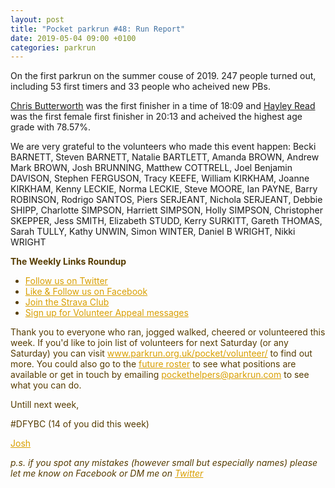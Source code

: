 ```yaml
---
layout: post
title: "Pocket parkrun #48: Run Report"
date: 2019-05-04 09:00 +0100
categories: parkrun
---
```


On the first parkrun on the summer couse of 2019. 247 people turned out, including 53 first timers and 33 people who acheived new PBs.

<a href="https://www.parkrun.org.uk/pocket/results/weeklyresults/athletehistory?athleteNumber=287219" target="_top">Chris Butterworth</a> was the first finisher in a time of 18:09 and <a href="https://www.parkrun.org.uk/pocket/results/weeklyresults/athletehistory?athleteNumber=4680863" target="_top">Hayley Read</a> was the first female first finisher in 20:13 and acheived the highest age grade with 78.57%.

We are very grateful to the volunteers who made this event happen: Becki BARNETT, Steven BARNETT, Natalie BARTLETT, Amanda BROWN, Andrew Mark BROWN, Josh BRUNNING, Matthew COTTRELL, Joel Benjamin DAVISON, Stephen FERGUSON, Tracy KEEFE, William KIRKHAM, Joanne KIRKHAM, Kenny LECKIE, Norma LECKIE, Steve MOORE, Ian PAYNE, Barry ROBINSON, Rodrigo SANTOS, Piers SERJEANT, Nichola SERJEANT, Debbie SHIPP, Charlotte SIMPSON, Harriett SIMPSON, Holly SIMPSON, Christopher SKEPPER, Jess SMITH, Elizabeth STUDD, Kerry SURKITT, Gareth THOMAS, Sarah TULLY, Kathy UNWIN, Simon WINTER, Daniel B WRIGHT, Nikki WRIGHT
<p style="color:#563c00;"> <strong>The Weekly Links Roundup</strong></p>

<ul style="color:#563c00;">
 	<li style="font-weight:400;"><a style="color:#d99f00;" href="https://twitter.com/pocketparkrun" target="_blank">Follow us on Twitter</a></li>
 	<li style="font-weight:400;"><a style="color:#d99f00;" href="https://www.facebook.com/pocketparkrun/" target="_blank">Like &amp; Follow us on Facebook</a></li>
 	<li style="font-weight:400;"><a style="color:#d99f00;" href="https://www.strava.com/clubs/pocketparkrun" target="_blank">Join the Strava Club</a></li>
 	<li style="font-weight:400;"><a style="color:#d99f00;" href="https://www.parkrun.com/runner/opt-ins/?Country=UK" target="_blank">Sign up for Volunteer Appeal messages</a></li>
</ul>
<p style="color:#563c00;">Thank you to everyone who ran, jogged walked, cheered or volunteered this week. If you'd like to join list of volunteers for next Saturday <span style="font-weight:400;">(or any Saturday) you can visit </span><a style="color:#d99f00;" href="http://www.parkrun.org.uk/pocket/volunteer/"><span style="font-weight:400;">www.parkrun.org.uk/pocket/volunteer/</span></a><span style="font-weight:400;"> to find out more. You could also go to the <a style="color:#d99f00;" title="future roster" href="http://www.parkrun.org.uk/pocket/futureroster/">future roster</a> to see what positions are available or get in touch by emailing </span><a style="color:#d99f00;" href="mailto:pockethelpers@parkrun.com"><span style="font-weight:400;">pockethelpers@parkrun.com</span></a><span style="font-weight:400;"> to see what you can do.</span></p>
<p style="color:#563c00;"> Untill next week,</p>
<p style="color:#563c00;">#DFYBC (14 of you did this week)</p>
<p style="color:#563c00;"><a style="color:#d99f00;" href="http://www.parkrun.org.uk/results/athleteresultshistory/?athleteNumber=4196740" target="_blank"><span style="font-weight:400;">Josh</span></a></p>
<p style="color:#563c00;"><em>p.s. if you spot any mistakes (however small but especially names) please let me know on Facebook or DM me on <a style="color:#d99f00;" href="https://twitter.com/_Josh_justJosh">Twitter</a></em></p>
